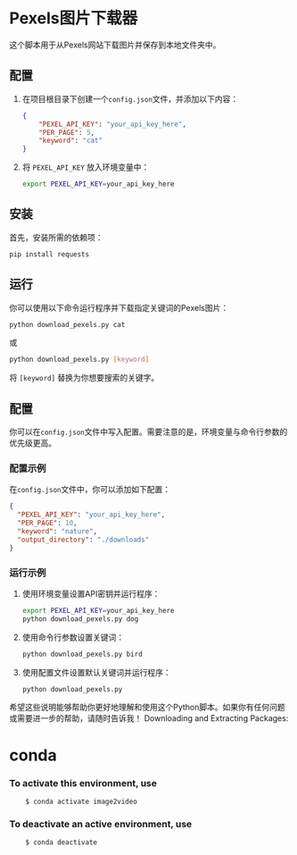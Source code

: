 
# Pexels图片下载器

这个脚本用于从Pexels网站下载图片并保存到本地文件夹中。

## 配置

1. 在项目根目录下创建一个`config.json`文件，并添加以下内容：
   ```json
   {
       "PEXEL_API_KEY": "your_api_key_here",
       "PER_PAGE": 5,
       "keyword": "cat"
   }
   ```

2. 将 `PEXEL_API_KEY` 放入环境变量中：
   ```bash
   export PEXEL_API_KEY=your_api_key_here
   ```

## 安装

首先，安装所需的依赖项：
```bash
pip install requests
```

## 运行

你可以使用以下命令运行程序并下载指定关键词的Pexels图片：

```bash
python download_pexels.py cat
```
或
```bash
python download_pexels.py [keyword]
```
将 `[keyword]` 替换为你想要搜索的关键字。

## 配置

你可以在`config.json`文件中写入配置。需要注意的是，环境变量与命令行参数的优先级更高。

### 配置示例

在`config.json`文件中，你可以添加如下配置：
```json
{
  "PEXEL_API_KEY": "your_api_key_here",
  "PER_PAGE": 10,
  "keyword": "nature",
  "output_directory": "./downloads"
}
```

### 运行示例

1. 使用环境变量设置API密钥并运行程序：
   ```bash
   export PEXEL_API_KEY=your_api_key_here
   python download_pexels.py dog
   ```

2. 使用命令行参数设置关键词：
   ```bash
   python download_pexels.py bird
   ```

3. 使用配置文件设置默认关键词并运行程序：
   ```bash
   python download_pexels.py
   ```


希望这些说明能够帮助你更好地理解和使用这个Python脚本。如果你有任何问题或需要进一步的帮助，请随时告诉我！
Downloading and Extracting Packages:

# conda
   
###    To activate this environment, use
   
        $ conda activate image2video
   
###    To deactivate an active environment, use
   
        $ conda deactivate



